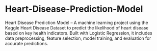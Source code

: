 # Heart-Disease-Prediction-Model
Heart Disease Prediction Model – A machine learning project using the Kaggle Heart Disease Dataset to predict the likelihood of heart disease based on key health indicators. Built with Logistic Regression, it includes data preprocessing, feature selection, model training, and evaluation for accurate predictions.
